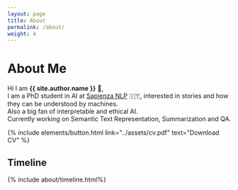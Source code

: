 ```yaml
---
layout: page
title: About
permalink: /about/
weight: 4
---
```


# **About Me**

Hi I am **{{ site.author.name }}** :wave:,<br>
I am a PhD student in AI at [Sapienza NLP](https://nlp.uniroma1.it/) :it:, interested in stories and how they can be understood by machines.<br> 
Also a big fan of interpretable and ethical AI.<br>
Currently working on Semantic Text Representation, Summarization and QA.

<!--
<div class="row">
{% include about/skills.html title="Obsession levels" source=site.data.time-spent %}
{% include about/skills.html title="<br>" source=site.data.time-spent-2 %}
</div>
-->
    
<p class="text-center">
{% include elements/button.html link="../assets/cv.pdf" text="Download CV" %}
</p>

## **Timeline**

<div class="row">
{% include about/timeline.html%}
</div>